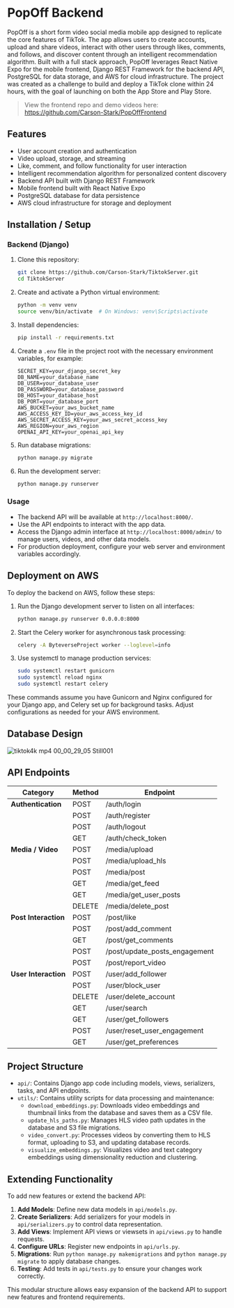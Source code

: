 ﻿# PopOff Backend

PopOff is a short form video social media mobile app designed to replicate the core features of TikTok. The app allows users to create accounts, upload and share videos, interact with other users through likes, comments, and follows, and discover content through an intelligent recommendation algorithm. Built with a full stack approach, PopOff leverages React Native Expo for the mobile frontend, Django REST Framework for the backend API, PostgreSQL for data storage, and AWS for cloud infrastructure. The project was created as a challenge to build and deploy a TikTok clone within 24 hours, with the goal of launching on both the App Store and Play Store.

> View the frontend repo and demo videos here: https://github.com/Carson-Stark/PopOffFrontend

## Features

- User account creation and authentication
- Video upload, storage, and streaming
- Like, comment, and follow functionality for user interaction
- Intelligent recommendation algorithm for personalized content discovery
- Backend API built with Django REST Framework
- Mobile frontend built with React Native Expo
- PostgreSQL database for data persistence
- AWS cloud infrastructure for storage and deployment

## Installation / Setup

### Backend (Django)

1. Clone this repository:

   ```bash
   git clone https://github.com/Carson-Stark/TiktokServer.git
   cd TiktokServer
   ```

2. Create and activate a Python virtual environment:

   ```bash
   python -m venv venv
   source venv/bin/activate  # On Windows: venv\Scripts\activate
   ```

3. Install dependencies:

   ```bash
   pip install -r requirements.txt
   ```

4. Create a `.env` file in the project root with the necessary environment variables, for example:

   ```
   SECRET_KEY=your_django_secret_key
   DB_NAME=your_database_name
   DB_USER=your_database_user
   DB_PASSWORD=your_database_password
   DB_HOST=your_database_host
   DB_PORT=your_database_port
   AWS_BUCKET=your_aws_bucket_name
   AWS_ACCESS_KEY_ID=your_aws_access_key_id
   AWS_SECRET_ACCESS_KEY=your_aws_secret_access_key
   AWS_REGION=your_aws_region
   OPENAI_API_KEY=your_openai_api_key
   ```

5. Run database migrations:

   ```bash
   python manage.py migrate
   ```

6. Run the development server:

   ```bash
   python manage.py runserver
   ```

### Usage

- The backend API will be available at `http://localhost:8000/`.
- Use the API endpoints to interact with the app data.
- Access the Django admin interface at `http://localhost:8000/admin/` to manage users, videos, and other data models.
- For production deployment, configure your web server and environment variables accordingly.

## Deployment on AWS

To deploy the backend on AWS, follow these steps:

1. Run the Django development server to listen on all interfaces:

   ```bash
   python manage.py runserver 0.0.0.0:8000
   ```

2. Start the Celery worker for asynchronous task processing:

   ```bash
   celery -A ByteverseProject worker --loglevel=info
   ```

3. Use systemctl to manage production services:

   ```bash
   sudo systemctl restart gunicorn
   sudo systemctl reload nginx
   sudo systemctl restart celery
   ```

These commands assume you have Gunicorn and Nginx configured for your Django app, and Celery set up for background tasks. Adjust configurations as needed for your AWS environment.

## Database Design

![tiktok4k mp4 00_00_29_05 Still001](https://github.com/user-attachments/assets/c5c3245c-5a17-4b00-871c-9a25076cdc24)

## API Endpoints

| **Category**               | **Method** | **Endpoint**                     |
|----------------------------|------------|-----------------------------------|
| **Authentication**        | POST       | /auth/login                      |
|                            | POST       | /auth/register                   |
|                            | POST       | /auth/logout                     |
|                            | GET        | /auth/check_token                |
| **Media / Video**          | POST       | /media/upload                    |
|                            | POST       | /media/upload_hls                |
|                            | POST       | /media/post                      |
|                            | GET        | /media/get_feed                  |
|                            | GET        | /media/get_user_posts            |
|                            | DELETE     | /media/delete_post               |
| **Post Interaction**       | POST       | /post/like                       |
|                            | POST       | /post/add_comment                |
|                            | GET        | /post/get_comments               |
|                            | POST       | /post/update_posts_engagement    |
|                            | POST       | /post/report_video               |
| **User Interaction**       | POST       | /user/add_follower               |
|                            | POST       | /user/block_user                 |
|                            | DELETE     | /user/delete_account             |
|                            | GET        | /user/search                     |
|                            | GET        | /user/get_followers              |
|                            | POST       | /user/reset_user_engagement      |
|                            | GET        | /user/get_preferences            |

## Project Structure

- `api/`: Contains Django app code including models, views, serializers, tasks, and API endpoints.
- `utils/`: Contains utility scripts for data processing and maintenance:
  - `download_embeddings.py`: Downloads video embeddings and thumbnail links from the database and saves them as a CSV file.
  - `update_hls_paths.py`: Manages HLS video path updates in the database and S3 file migrations.
  - `video_convert.py`: Processes videos by converting them to HLS format, uploading to S3, and updating database records.
  - `visualize_embeddings.py`: Visualizes video and text category embeddings using dimensionality reduction and clustering.

## Extending Functionality

To add new features or extend the backend API:

1. **Add Models**: Define new data models in `api/models.py`.
2. **Create Serializers**: Add serializers for your models in `api/serializers.py` to control data representation.
3. **Add Views**: Implement API views or viewsets in `api/views.py` to handle requests.
4. **Configure URLs**: Register new endpoints in `api/urls.py`.
5. **Migrations**: Run `python manage.py makemigrations` and `python manage.py migrate` to apply database changes.
6. **Testing**: Add tests in `api/tests.py` to ensure your changes work correctly.

This modular structure allows easy expansion of the backend API to support new features and frontend requirements.

